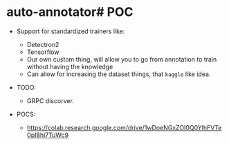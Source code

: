 # auto-annotator# POC
- Support for standardized trainers like:
    - Detectron2
    - Tensorflow 
    - Our own custom thing, will allow you to go from annotation to train without having the knowledge
    - Can allow for increasing the dataset things, that `kaggle` like idea.

- TODO:
	- GRPC discorver.


- POCS:
	- https://colab.research.google.com/drive/1wDoeNGxZOI0Q0YlhFVTe0pI8hi7TuWc9

